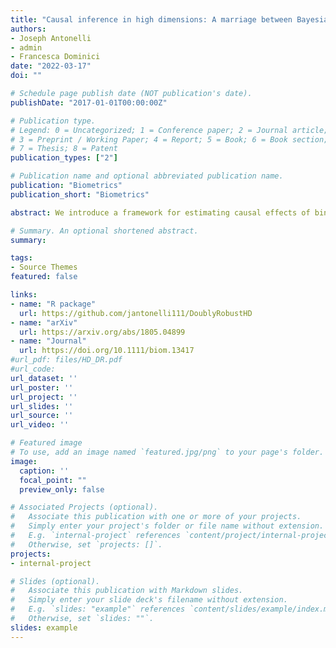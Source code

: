 ```yaml
---
title: "Causal inference in high dimensions: A marriage between Bayesian modeling and good frequentist properties"
authors:
- Joseph Antonelli
- admin
- Francesca Dominici
date: "2022-03-17"
doi: ""

# Schedule page publish date (NOT publication's date).
publishDate: "2017-01-01T00:00:00Z"

# Publication type.
# Legend: 0 = Uncategorized; 1 = Conference paper; 2 = Journal article;
# 3 = Preprint / Working Paper; 4 = Report; 5 = Book; 6 = Book section;
# 7 = Thesis; 8 = Patent
publication_types: ["2"]

# Publication name and optional abbreviated publication name.
publication: "Biometrics"
publication_short: "Biometrics"

abstract: We introduce a framework for estimating causal effects of binary and continuous treatments in high dimensions. We show how posterior distributions of treatment and outcome models can be used together with doubly robust estimators. We propose an approach to uncertainty quantification for the doubly robust estimator, which utilizes posterior distributions of model parameters and (1) results in good frequentist properties in small samples, (2) is based on a single run of a Markov chain Monte Carlo (MCMC) algorithm, and (3) improves over frequentist measures of uncertainty which rely on asymptotic properties. We consider a flexible framework for modeling the treatment and outcome processes within the Bayesian paradigm that reduces model dependence, accommodates nonlinearity, and achieves dimension reduction of the covariate space. We illustrate the ability of the proposed approach to flexibly estimate causal effects in high dimensions and appropriately quantify uncertainty. We show that our proposed variance estimation strategy is consistent when both models are correctly specified, and we see empirically that it performs well in finite samples and under model misspecification. Finally, we estimate the effect of continuous environmental exposures on cholesterol and triglyceride levels.

# Summary. An optional shortened abstract.
summary:

tags:
- Source Themes
featured: false

links:
- name: "R package"
  url: https://github.com/jantonelli111/DoublyRobustHD
- name: "arXiv"
  url: https://arxiv.org/abs/1805.04899
- name: "Journal"
  url: https://doi.org/10.1111/biom.13417
#url_pdf: files/HD_DR.pdf
#url_code: 
url_dataset: ''
url_poster: ''
url_project: ''
url_slides: ''
url_source: ''
url_video: ''

# Featured image
# To use, add an image named `featured.jpg/png` to your page's folder. 
image:
  caption: ''
  focal_point: ""
  preview_only: false

# Associated Projects (optional).
#   Associate this publication with one or more of your projects.
#   Simply enter your project's folder or file name without extension.
#   E.g. `internal-project` references `content/project/internal-project/index.md`.
#   Otherwise, set `projects: []`.
projects:
- internal-project

# Slides (optional).
#   Associate this publication with Markdown slides.
#   Simply enter your slide deck's filename without extension.
#   E.g. `slides: "example"` references `content/slides/example/index.md`.
#   Otherwise, set `slides: ""`.
slides: example
---
```


